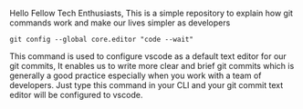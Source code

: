 Hello Fellow Tech Enthusiasts, This is a simple repository to explain how git commands work and make our lives simpler as developers

```git
git config --global core.editor "code --wait"
```

This command is used to configure vscode as a default text editor for our git commits, It enables us to write more clear and brief git commits which is generally a good practice especially when you work with a team of developers. Just type this command in your CLI and your git commit text editor will be configured to vscode.
